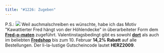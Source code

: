 ```yaml
---
title: "#1226: Zugeben"
---
```


P.S.: 
<a href="http://fred-o-mat.spreadshirt.net/-/-/Shop/"><img src="http://www.fonflatter.de/bilder/130.png"></a>
Weil auchmalschreiben es wünschte, habe ich das Motiv "Kawattierter Fred hängt von der Höhlendecke" in überarbeiteter Form dem <a href="http://fred-o-mat.spreadshirt.net/-/-/Shop/"><strong>Fred-o-maten</strong></a> zugeführt.
Valentinstagsbedingt gibt es sowohl <a href="http://fred-o-mat.spreadshirt.net/-/-/Shop/"><strong>dort</strong></a> als auch im beliebten <a href="http://fredshop.spreadshirt.net/de/DE/Shop"><strong>Fredshop</strong></a> bis zum 10. Februar <strong>14,2% Rabatt</strong> auf alle Bestellungen.
Der li-la-lustige Gutscheincode lautet <strong>HERZ2009</strong>.

